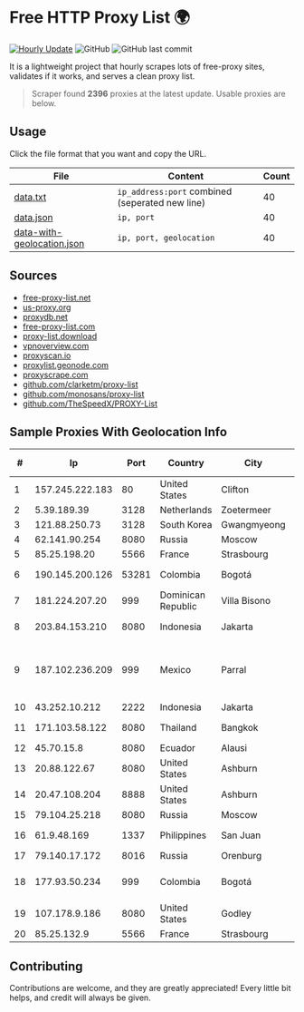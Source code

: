 
# Free HTTP Proxy List 🌍

[![Hourly Update](https://github.com/mertguvencli/http-proxy-list/actions/workflows/main.yml/badge.svg?branch=main)](https://github.com/mertguvencli/http-proxy-list/actions/workflows/main.yml)
![GitHub](https://img.shields.io/github/license/mertguvencli/http-proxy-list)
![GitHub last commit](https://img.shields.io/github/last-commit/mertguvencli/http-proxy-list)

It is a lightweight project that hourly scrapes lots of free-proxy sites, validates if it works, and serves a clean proxy list.


> Scraper found **2396** proxies at the latest update. Usable proxies are below.

## Usage

Click the file format that you want and copy the URL.


|File|Content|Count|
|----|-------|-----|
|[data.txt](https://raw.githubusercontent.com/mertguvencli/http-proxy-list/main/proxy-list/data.txt)|`ip_address:port` combined (seperated new line)|40|
|[data.json](https://raw.githubusercontent.com/mertguvencli/http-proxy-list/main/proxy-list/data.json)|`ip, port`|40|
|[data-with-geolocation.json](https://raw.githubusercontent.com/mertguvencli/http-proxy-list/main/proxy-list/data-with-geolocation.json)|`ip, port, geolocation`|40|

## Sources

* [free-proxy-list.net](https://free-proxy-list.net)
* [us-proxy.org](https://www.us-proxy.org)
* [proxydb.net](http://proxydb.net)
* [free-proxy-list.com](https://free-proxy-list.com/?page=&port=&type%5B%5D=http&type%5B%5D=https&up_time=0&search=Search)
* [proxy-list.download](https://www.proxy-list.download/HTTP)
* [vpnoverview.com](https://vpnoverview.com/privacy/anonymous-browsing/free-proxy-servers)
* [proxyscan.io](https://www.proxyscan.io)
* [proxylist.geonode.com](https://proxylist.geonode.com/api/proxy-list?limit=300&page=1&sort_by=lastChecked&sort_type=desc&protocols=http,https)
* [proxyscrape.com](https://api.proxyscrape.com/v2/?request=displayproxies&protocol=http&timeout=10000&country=all&ssl=all&anonymity=all)
* [github.com/clarketm/proxy-list](https://raw.githubusercontent.com/clarketm/proxy-list/master/proxy-list-raw.txt)
* [github.com/monosans/proxy-list](https://raw.githubusercontent.com/monosans/proxy-list/main/proxies/http.txt)
* [github.com/TheSpeedX/PROXY-List](https://raw.githubusercontent.com/TheSpeedX/PROXY-List/master/http.txt)


## Sample Proxies With Geolocation Info

|#|Ip|Port|Country|City|Internet Service Provider|
|-|--|----|-------|----|-------------------------|
|1|157.245.222.183|80|United States|Clifton|DigitalOcean, LLC|
|2|5.39.189.39|3128|Netherlands|Zoetermeer|ColoCenter b.v.|
|3|121.88.250.73|3128|South Korea|Gwangmyeong|DLIVE|
|4|62.141.90.254|8080|Russia|Moscow|COMBELNET|
|5|85.25.198.20|5566|France|Strasbourg|Host Europe GmbH|
|6|190.145.200.126|53281|Colombia|Bogotá|Telmex Colombia S.A.|
|7|181.224.207.20|999|Dominican Republic|Villa Bisono|BW TELECOM|
|8|203.84.153.210|8080|Indonesia|Jakarta|PT Orion Cyber Internet|
|9|187.102.236.209|999|Mexico|Parral|Servicios De Infraestructura De Radiocomunicacion Y Redes Privadas De Datos HYP|
|10|43.252.10.212|2222|Indonesia|Jakarta|QUANTUMNET|
|11|171.103.58.122|8080|Thailand|Bangkok|True Internet Co., Ltd.|
|12|45.70.15.8|8080|Ecuador|Alausi|Nedetel S.A.|
|13|20.88.122.67|8080|United States|Ashburn|Microsoft Corporation|
|14|20.47.108.204|8888|United States|Ashburn|Microsoft Corporation|
|15|79.104.25.218|8080|Russia|Moscow|EDN SOVINTEL|
|16|61.9.48.169|1337|Philippines|San Juan|Sky Cable Corporation|
|17|79.140.17.172|8016|Russia|Orenburg|JSC "Ufanet"|
|18|177.93.50.234|999|Colombia|Bogotá|TV AZTECA SUCURSAL COLOMBIA|
|19|107.178.9.186|8080|United States|Godley|Nextlink Broadband|
|20|85.25.132.9|5566|France|Strasbourg|Host Europe GmbH|



## Contributing

Contributions are welcome, and they are greatly appreciated! Every
little bit helps, and credit will always be given.

